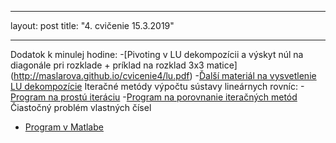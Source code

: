                                                                                     
---
layout: post
title:  "4. cvičenie 15.3.2019"
<!--date:   2019-03-08 13:26:13 +0100-->
---
Dodatok k minulej hodine:
-[Pivoting v LU dekompozícii a výskyt núl na diagonále pri rozklade + príklad na rozklad 3x3 matice] (http://maslarova.github.io/cvicenie4/lu.pdf)
-[Ďalší materiál na vysvetlenie LU dekompozície](http://kfe.fjfi.cvut.cz/~vachal/edu/nme/02_linalg/DOCS/teorie_LU_dekompozice.pdf)
Iteračné metódy výpočtu sústavy lineárnych rovníc:
-[Program na prostú iteráciu](http://maslarova.github.io/cvicenie3/prostaIterace.m)
-[Program na porovnanie iteračných metód](http://maslarova.github.io/cvicenie4/porovnani_metod.m)
Čiastočný problém vlastných čísel
- [Program v Matlabe](http://maslarova.github.io/cvicenie4/vlcislo.m)





